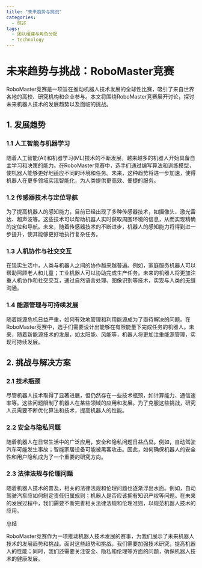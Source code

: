 ```yaml
---  
title: "未来趋势与挑战"  
categories:  
  - 综述  
tags: 
  - 团队组建与角色分配 
  - technology  
---  
```


# 未来趋势与挑战：RoboMaster竞赛

RoboMaster竞赛是一项旨在推动机器人技术发展的全球性比赛，吸引了来自世界各地的高校、研究机构和企业参与。本文将围绕RoboMaster竞赛展开讨论，探讨未来机器人技术的发展趋势以及面临的挑战。

## 1. 发展趋势

### 1.1 人工智能与机器学习

随着人工智能(AI)和机器学习(ML)技术的不断发展，越来越多的机器人开始具备自主学习和决策的能力。在RoboMaster竞赛中，选手们通过编写算法和训练模型，使机器人能够更好地适应不同的环境和任务。未来，这种趋势将进一步加速，使得机器人在更多领域实现智能化，为人类提供更高效、便捷的服务。

### 1.2 传感器技术与定位导航

为了提高机器人的感知能力，目前已经出现了多种传感器技术，如摄像头、激光雷达、超声波等。这些技术可以帮助机器人实时获取周围环境的信息，从而实现精确的定位和导航。未来，随着传感器技术的不断进步，机器人的感知能力将得到进一步提升，使其能够更好地执行复杂任务。

### 1.3 人机协作与社交交互

在现实生活中，人类与机器人之间的协作越来越普遍。例如，家庭服务机器人可以帮助照顾老人和儿童；工业机器人可以协助完成生产任务。未来的机器人将更加注重人机协作和社交交互，通过自然语言处理、图像识别等技术，实现与人类的无缝沟通。

### 1.4 能源管理与可持续发展

随着能源危机日益严重，如何有效地管理和利用能源成为了亟待解决的问题。在RoboMaster竞赛中，选手们需要设计出能够在有限能量下完成任务的机器人。未来，随着新能源技术的发展，如太阳能、风能等，机器人将更加注重能源管理，实现可持续发展。

## 2. 挑战与解决方案

### 2.1 技术瓶颈

尽管机器人技术取得了显著进展，但仍然存在一些技术瓶颈，如计算能力、通信速率等。这些问题限制了机器人在某些领域的应用和发展。为了克服这些挑战，研究人员需要不断优化算法和技术，提高机器人的性能。

### 2.2 安全与隐私问题

随着机器人在日常生活中的广泛应用，安全和隐私问题日益凸显。例如，自动驾驶汽车可能发生事故；智能家居设备可能被黑客攻击。因此，如何确保机器人的安全性和用户隐私成为了一个重要的研究方向。

### 2.3 法律法规与伦理问题

随着机器人技术的普及，相关的法律法规和伦理问题也逐渐浮出水面。例如，自动驾驶汽车应如何制定责任归属规则；机器人是否应该拥有知识产权等问题。在未来的发展过程中，我们需要不断完善相关法律法规和伦理准则，以规范机器人技术的应用。

总结

RoboMaster竞赛作为一项推动机器人技术发展的赛事，为我们展示了未来机器人技术的发展趋势和挑战。面对这些趋势和挑战，我们需要加强技术研究，提高机器人的性能；同时，我们还需要关注安全、隐私和伦理等方面的问题，确保机器人技术的健康发展。 
